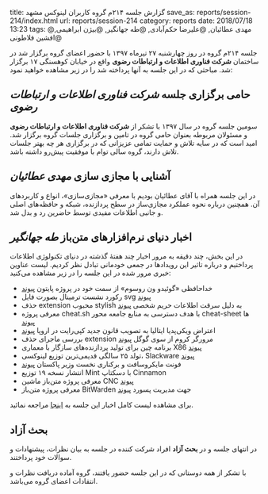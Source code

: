 title: گزارش جلسه ۲۱۴م گروه کاربران لینوکس مشهد
save_as: reports/session-214/index.html
url: reports/session-214
category: reports
date: 2018/07/18 13:23
tags: @مهدی عطائیان, @علیرضا حکم‌آبادی, @طه جهانگیر, @بیژن ابراهیمی, @افشین فلاطونی

جلسه ۲۱۴م گروه در روز چهارشنبه ۲۷ تیرماه ۱۳۹۷ با حضور اعضای
گروه برگزار شد در ساختمان **شرکت فناوری اطلاعات و ارتباطات رضوی**
واقع در خیابان کوهسنگی ۱۷ برگزار شد. مباحثی که در این جلسه به
آنها پرداخته شد را در زیر مشاهده خواهید نمود:
<!--more-->


## حامی برگزاری جلسه *شرکت فناوری اطلاعات و ارتباطات رضوی*
سومین جلسه گروه در سال ۱۳۹۷ با تشکر از **شرکت فناوری اطلاعات و ارتباطات رضوی**
و مسئولان مربوطه بعنوان حامی گروه در تامین و برگزاری جلسات گروه برگزار شد. 
امید است که در سایه تلاش و حمایت تمامی عزیزانی که در برگزاری هر چه بهتر جلسات
تلاش دارند، گروه سالی توام با موفقیت پیش‌رو داشته باشد.

## آشنایی با مجازی سازی *مهدی عطائیان*

در این جلسه همراه با آقای عطائیان بودیم با معرفی «مجازی‌سازی»، انواع
و کاربردهای آن. همچنین درباره نحوه عملکرد مجازی‌ساز در سطح پردازنده، شبکه و
حافظه‌های اصلی و جانبی اطلاعات مفیدی توسط حاضرین رد و بدل شد.

## اخبار دنیای نرم‌افزارهای متن‌باز *طه جهانگیر*
در این بخش، چند دقیقه به مرور اخبار چند هفتهٔ گذشته در دنیای تکنولوژی
اطلاعات پرداختیم و درباره تاثیر این رویدادها در جمعی خودمانی تبادل نظر
کردیم. لیست عناوین خبری مرور شده در این جلسه را در زیر مشاهده می‌کنید:

- خداحافظی «گوئیدو ون روسوم» از سمت خود در پروژه پایتون [پیوند][1]
- رکورد نشست ترمینال بصورت فایل svg [پیوند][2]
- حذف extension محبوب stylish به دلیل سرقت اطلاعات حریم شخصی [پیوند][3]
- معرفی پروژه cheat.sh با هدف دسترسی به منابع جامعه محور cheat-sheet ها [پیوند][4]
- اعتراض ویکی‌پدیا ایتالیا به تصویب قانون جدید کپی‌رایت در اروپا [پیوند][5]
- بررسی ماجرای حذف extension مرورگر کروم از سوی گوگل [پیوند][6]
- برنامه چین برای تولید پردازنده‌های سازگار با معماری X86 [پیوند][7]
- تولد ۲۵ سالگی قدیمی‌ترین توزیع لینوکسی، Slackware [پیوند][8]
- فونت مایکروسافت و برکناری نخست وزیر پاکستان [پیوند][9]
- انتشار نسخه ۱۹ توزیع Mint با دسکتاپ Cinnamon
- معرفی پروژه متن‌باز ماشین CNC [پیوند][11]
- معرفی پروژه متن‌باز ‌BitWarden جهت مدیریت پسورد [پیوند][12]

برای مشاهده لیست کامل اخبار این جلسه به [اینجا][13] مراجعه نمائید.

## بحث آزاد
در انتهای جلسه و در **بحث آزاد** افراد شرکت کننده
در جلسه به بیان نظرات، پیشنهادات و سوالات خود پرداختند.

با تشکر از همه دوستانی که در این جلسه حضور یافتند،
گروه آماده دریافت نظرات و انتقادات اعضای گروه می‌باشد.


[1]: https://mail.python.org/pipermail/python-committers/2018-July/005664.html
[2]: https://github.com/nbedos/termtosvg
[3]: https://github.com/nbedos/termtosvg
[4]: https://github.com/nbedos/termtosvg
[5]: https://www.bbc.com/news/world-europe-44696302
[6]: https://palant.de/2018/07/03/google-to-developers-we-take-down-your-extension-because-we-can
[7]: https://www.tomshardware.com/news/china-zen-x86-processor-dryhana,37417.html
[8]: https://opensource.com/article/18/7/stackware-turns-25
[9]: https://www.theglobeandmail.com/news/world/how-a-microsoft-font-brought-down-pakistani-prime-minister-nawaz-sharif/article35828938/
[11]: ttp://www.maslowcnc.com/
[12]: https://bitwarden.com/
[13]: https://pastelink.net/fkjr

